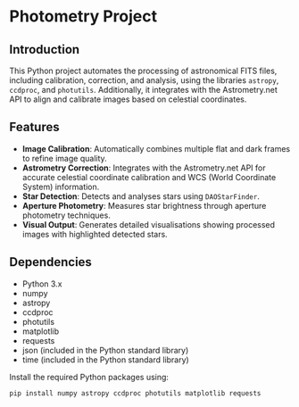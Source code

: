 # Photometry Project

## Introduction
This Python project automates the processing of astronomical FITS files, including calibration, correction, and analysis, using the libraries `astropy`, `ccdproc`, and `photutils`. Additionally, it integrates with the Astrometry.net API to align and calibrate images based on celestial coordinates.

## Features
- **Image Calibration**: Automatically combines multiple flat and dark frames to refine image quality.
- **Astrometry Correction**: Integrates with the Astrometry.net API for accurate celestial coordinate calibration and WCS (World Coordinate System) information.
- **Star Detection**: Detects and analyses stars using `DAOStarFinder`.
- **Aperture Photometry**: Measures star brightness through aperture photometry techniques.
- **Visual Output**: Generates detailed visualisations showing processed images with highlighted detected stars.

## Dependencies
- Python 3.x
- numpy
- astropy
- ccdproc
- photutils
- matplotlib
- requests
- json (included in the Python standard library)
- time (included in the Python standard library)

Install the required Python packages using:
```bash
pip install numpy astropy ccdproc photutils matplotlib requests

